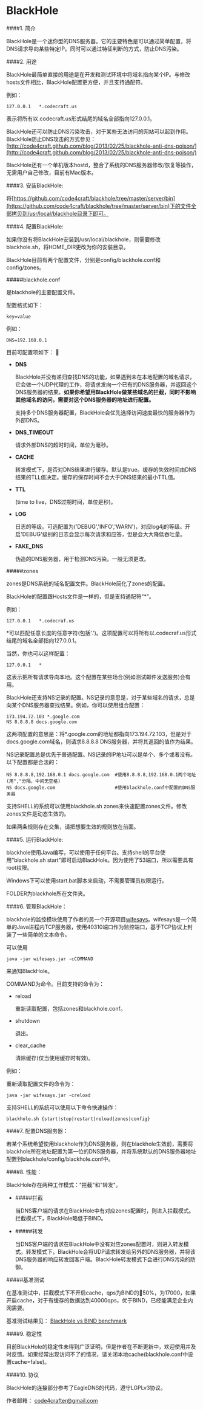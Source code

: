 BlackHole
=========

####1. 简介

BlackHole是一个迷你型的DNS服务器。它的主要特色是可以通过简单配置，将DNS请求导向某些特定IP。同时可以通过特征判断的方式，防止DNS污染。

####2. 用途

BlackHole最简单直接的用途是在开发和测试环境中将域名指向某个IP。与修改hosts文件相比，BlackHole配置更方便，并且支持通配符。

例如：

	127.0.0.1	*.codecraft.us
	
表示将所有以.codecraft.us形式结尾的域名全部指向127.0.0.1。

BlackHole还可以防止DNS污染攻击，对于某些无法访问的网站可以起到作用。BlackHole防止DNS攻击的方式参见：[http://code4craft.github.com/blog/2013/02/25/blackhole-anti-dns-poison/](http://code4craft.github.com/blog/2013/02/25/blackhole-anti-dns-poison/)

BlackHole还有一个单机版本hostd，整合了系统的DNS服务器修改/恢复等操作，无需用户自己修改，目前有Mac版本。


####3. 安装BlackHole:

将[https://github.com/code4craft/blackhole/tree/master/server/bin](https://github.com/code4craft/blackhole/tree/master/server/bin)下的文件全部拷贝到/usr/local/blackhole目录下即可。

####4. 配置BlackHole:

如果你没有将BlackHole安装到/usr/local/blackhole，则需要修改blackhole.sh，将HOME_DIR更改为你的安装目录。

BlackHole目前有两个配置文件，分别是config/blackhole.conf和config/zones。

#####blackhole.conf

是blackhole的主要配置文件。

配置格式如下：

	key=value

例如：

	DNS=192.168.0.1
	
目前可配置项如下：

* **DNS**
	
	BlackHole并没有递归查找DNS的功能，如果遇到未在本地配置的域名请求，它会做一个UDP代理的工作，将请求发向一个已有的DNS服务器，并返回这个DNS服务器的结果。**如果你希望用BlackHole做某些域名的拦截，同时不影响其他域名的访问，需要对这个DNS服务器的地址进行配置。**
	
	支持多个DNS服务器配置，BlackHole会优先选择访问速度最快的服务器作为外部DNS。

* **DNS_TIMEOUT**
	
	请求外部DNS的超时时间，单位为毫秒。
	
* **CACHE**
	
	转发模式下，是否对DNS结果进行缓存。默认是true。缓存的失效时间由DNS结果的TLL值决定。缓存的保存时间不会大于DNS结果的最小TTL值。
	
* **TTL**

	(time to live，DNS过期时间，单位是秒)。
	
* **LOG**
	
	日志的等级。可选配置为('DEBUG','INFO','WARN')，对应log4j的等级。开启'DEBUG'级别的日志会显示每次请求和应答，但是会大大降低吞吐量。

* **FAKE_DNS**
	
	伪造的DNS服务器，用于检测DNS污染。一般无须更改。

#####zones

zones是DNS系统的域名配置文件。BlackHole简化了zones的配置。

BlackHole的配置跟Hosts文件是一样的，但是支持通配符"*"。

例如：

	127.0.0.1	*.codecraf.us

*可以匹配任意长度的任意字符(包括'.')。这项配置可以将所有以.codecraf.us形式结尾的域名全部指向127.0.0.1。

当然，你也可以这样配置：

	127.0.0.1	*

这表示把所有请求导向本地。这个配置在某些场合(例如测试邮件发送服务)会有用。

BlackHole还支持NS记录的配置。NS记录的意思是，对于某些域名的请求，总是向某个DNS服务器查找结果。例如，你可以使用组合配置：

	173.194.72.103 *.google.com
	NS 8.8.8.8 docs.google.com

这两项配置的意思是：将*.google.com的地址都指向173.194.72.103，但是对于docs.google.com域名，则请求8.8.8.8 DNS服务器，并将其返回的值作为结果。

NS记录配置总是优先于普通配置。NS记录的IP地址可以是单个、多个或者没有。以下配置都是合法的：

	NS 8.8.8.8,192.168.0.1 docs.google.com 	#使用8.8.8.8,192.168.0.1两个地址(用","分隔，中间无空格)
	NS docs.google.com 						#使用blackhole.conf中配置的DNS服务器

支持SHELL的系统可以使用blackhole.sh zones来快速配置zones文件。修改zones文件是动态生效的。

如果两条规则存在交集，请把想要生效的规则放在前面。

####5. 运行BlackHole:

blackhole使用Java编写，可以使用于任何平台。支持shell的平台使用"blackhole.sh start"即可启动BlackHole。因为使用了53端口，所以需要具有root权限。

Windows下可以使用start.bat脚本来启动，不需要管理员权限运行。

FOLDER为blackhole所在文件夹。

####6. 管理BlackHole：

blackhole的监控模块使用了作者的另一个开源项目[wifesays](https://github.com/flashsword20/wifesays)。wifesays是一个简单的Java进程内TCP服务器，使用40310端口作为监控端口，基于TCP协议上封装了一些简单的文本命令。

可以使用
	
	java -jar wifesays.jar -cCOMMAND

来通知BlackHole。

COMMAND为命令。目前支持的命令为：

* reload

	重新读取配置，包括zones和blackhole.conf。

* shutdown

	退出。

* clear_cache

	清除缓存(仅当使用缓存时有效)。

	
例如：

重新读取配置文件的命令为：

	java -jar wifesays.jar -creload
	
支持SHELL的系统可以使用以下命令快速操作：
	
	blackhole.sh {start|stop|restart|reload|zones|config}

####7. 配置DNS服务器：

若某个系统希望使用blackhole作为DNS服务器，则在blackhole生效前，需要将blackhole所在地址配置为第一位的DNS服务器，并将系统默认的DNS服务器地址配置到blackhole/config/blackhole.conf中。

####8. 性能：

BlackHole存在两种工作模式："拦截"和"转发"。

* #####拦截


	当DNS客户端的请求在BlackHole中有对应zones配置时，则进入拦截模式。拦截模式下，BlackHole略低于BIND。

* #####转发

	当DNS客户端的请求在BlackHole中没有对应zones配置时，则进入转发模式。转发模式下，BlackHole会将UDP请求转发给另外的DNS服务器，并将该DNS服务器的响应转发回客户端。BlackHole转发模式下会进行DNS污染的防御。
	
#####基准测试

在基准测试中，拦截模式下不开启cache，qps为BIND的50%，为17000，如果开启cache，对于有缓存的数据达到40000qps，优于BIND，已经能满足企业内网需要。

基准测试结果见：
[BlackHole vs BIND benchmark](https://github.com/code4craft/blackhole/blob/master/server/benchmark)

####9. 稳定性

目前BlackHole的稳定性未得到广泛证明，但是作者在不断更新中，欢迎使用并及时反馈。如果经常出现访问不了的情况，请关闭本地cache(blackhole.conf中设置cache=false)。

####10. 协议

BlackHole的连接部分参考了EagleDNS的代码，遵守LGPLv3协议。

作者邮箱：
code4crafter@gmail.com